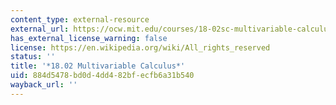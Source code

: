 ```yaml
---
content_type: external-resource
external_url: https://ocw.mit.edu/courses/18-02sc-multivariable-calculus-fall-2010/
has_external_license_warning: false
license: https://en.wikipedia.org/wiki/All_rights_reserved
status: ''
title: '*18.02 Multivariable Calculus*'
uid: 884d5478-bd0d-4dd4-82bf-ecfb6a31b540
wayback_url: ''
---
```

